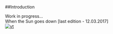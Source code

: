 ##Introduction

Work in progress... </br>
When the Sun goes down [last edition - 12.03.2017] <br/>
[![yt](https://cloud.githubusercontent.com/assets/19840443/23770932/5f923882-0515-11e7-934f-ef6003e8f2e9.png)](https://youtu.be/ePd5hBHz6CY)
